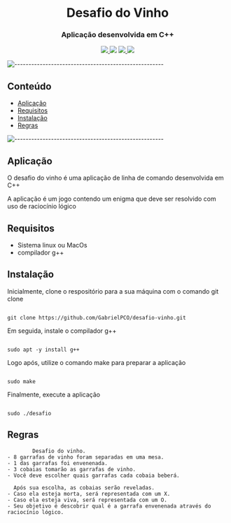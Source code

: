 <h1 align="center">Desafio do Vinho</h1>

<h3 align="center"> Aplicação desenvolvida em C++ </h3>

</p>
<p align="center">
  <a href="./LICENSE">
    <img src="https://img.shields.io/github/license/GabrielPCO/desafio-vinho?color=blue">
  </a>
  <img src="https://img.shields.io/badge/contributions-welcome-orange">
  <a href="https://github.com/GabrielPCO/desafio-vinho/stargazers">
    <img src="https://img.shields.io/github/stars/GabrielPCO/desafio-vinho">
  </a>
  <a href="https://github.com/GabrielPCO/desafio-vinho/network">
    <img src="https://img.shields.io/github/forks/GabrielPCO/desafio-vinho">
  </a>
</p>

![-----------------------------------------------------](https://raw.githubusercontent.com/andreasbm/readme/master/assets/lines/rainbow.png)

## Conteúdo
- [Aplicação](https://github.com/GabrielPCO/desafio-vinho/new/main#aplica%C3%A7%C3%A3o)
- [Requisitos](https://github.com/GabrielPCO/desafio-vinho/new/main#requisitos)
- [Instalação](https://github.com/GabrielPCO/desafio-vinho/new/main#instala%C3%A7%C3%A3o)
- [Regras](https://github.com/GabrielPCO/desafio-vinho/new/main#regras)

![-----------------------------------------------------](https://raw.githubusercontent.com/andreasbm/readme/master/assets/lines/rainbow.png)

## Aplicação
O desafio do vinho é uma aplicação de linha de comando desenvolvida em C++

A aplicação é um jogo contendo um enigma que deve ser resolvido com uso de raciocínio lógico

## Requisitos
- Sistema linux ou MacOs
- compilador g++

## Instalação
Inicialmente, clone o respositório para a sua máquina com o comando git clone
```

git clone https://github.com/GabrielPCO/desafio-vinho.git

```

Em seguida, instale o compilador g++
```

sudo apt -y install g++

```

Logo após, utilize o comando make para preparar a aplicação
```

sudo make

```

Finalmente, execute a aplicação
```

sudo ./desafio

```

## Regras
```
        Desafio do vinho.
- 8 garrafas de vinho foram separadas em uma mesa.
- 1 das garrafas foi envenenada.
- 3 cobaias tomarão as garrafas de vinho.
- Você deve escolher quais garrafas cada cobaia beberá.

  Após sua escolha, as cobaias serão reveladas.
- Caso ela esteja morta, será representada com um X.
- Caso ela esteja viva, será representada com um O.
- Seu objetivo é descobrir qual é a garrafa envenenada através do raciocínio lógico.

```

